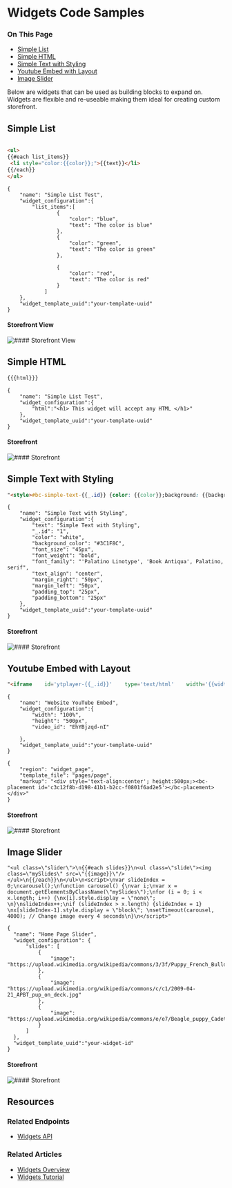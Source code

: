 <h1>Widgets Code Samples</h1>
<div class="otp" id="no-index">
	<h3> On This Page </h3>
	<ul>
        <li><a href="#widget-code-sample_simple-list">Simple List</a></li>
        <li><a href="#widget-code-sample_simple-html">Simple HTML</a></li>
        <li><a href="#widget-code-sample_simple-text-styling">Simple Text with Styling</a></li>
        <li><a href="#widget-code-sample_you-tube-embed">Youtube Embed with Layout</a></li>
        <li><a href="#widget-code-sample_image-slider">Image Slider</a></li>
	</ul>
</div>

Below are widgets that can be used as building blocks to expand on. Widgets are flexible and re-useable making them ideal for creating custom storefront. 

<a href='#widget-code-sample_simple-list' aria-hidden='true' class='block-anchor'  id='widget-code-sample_simple-list'><i aria-hidden='true' class='linkify icon'></i></a>

## Simple List

<!--
title: "Widget Template"
subtitle: "Simple List"
lineNumbers: true
-->

```html

<ul>
{{#each list_items}}
 <li style="color:{{color}};">{{text}}</li>
{{/each}}
</ul>

```

<!--
title: "Sample Widget Configuration"
subtitle: "Simple List"
lineNumbers: true
-->

```
{
	"name": "Simple List Test",
	"widget_configuration":{
		"list_items":[
				{
					"color": "blue",
					"text": "The color is blue"
				},
				{
					"color": "green",
					"text": "The color is green"
				},
				
				{
					"color": "red",
					"text": "The color is red"
				}
			]
	},
	"widget_template_uuid":"your-template-uuid"
}
```

<!--
    title: #### Storefront View

    data: //s3.amazonaws.com/user-content.stoplight.io/6012/1551901776600
-->

#### Storefront View
![#### Storefront View
](//s3.amazonaws.com/user-content.stoplight.io/6012/1551901776600 "#### Storefront View
")



<a href='#widget-code-sample_simple-html' aria-hidden='true' class='block-anchor'  id='widget-code-sample_simple-html'><i aria-hidden='true' class='linkify icon'></i></a>

## Simple HTML

<!--
title: "Widget Template"
subtitle: "Simple HTML"
lineNumbers: true
-->

```html
{{{html}}}
```

<!--
title: "Sample Widget Configuration"
subtitle: "Simple HTML"
lineNumbers: true
-->

```
{
	"name": "Simple List Test",
	"widget_configuration":{
		"html":"<h1> This widget will accept any HTML </h1>"
	},
	"widget_template_uuid":"your-template-uuid"
}
```

<!--
    title: #### Storefront

    data: //s3.amazonaws.com/user-content.stoplight.io/6012/1551901919454
-->

#### Storefront
![#### Storefront
](//s3.amazonaws.com/user-content.stoplight.io/6012/1551901919454 "#### Storefront
")



<a href='#widget-code-sample_simple-text-styling' aria-hidden='true' class='block-anchor'  id='widget-code-sample_simple-text-styling'><i aria-hidden='true' class='linkify icon'></i></a>

## Simple Text with Styling

<!--
title: "Widget Template"
subtitle: "Simple Text with Styling"
lineNumbers: true
-->

```html
"<style>#bc-simple-text-{{_.id}} {color: {{color}};background: {{background_color}};font-size: {{font_size}};font-style: {{font_style}};font-weight: {{font_weight}};font-family: {{font_family}};text-align: {{text_align}};margin-top: {{margin_top}};margin-bottom: {{margin_bottom}};margin-left: {{margin_left}};margin-right: {{margin_right}};padding-top: {{padding_top}};padding-bottom: {{padding_bottom}};padding-left: {{padding_left}};padding-right: {{padding_right}};}</style><p id='bc-simple-text-{{_.id}}'>{{text}}</p>"
```

<!--
title: "Sample Widget Configuration"
subtitle: "Simple Text with Styling"
lineNumbers: true
-->

```
{
	"name": "Simple Text with Styling",
	"widget_configuration":{
		"text": "Simple Text with Styling",
		"_.id": "1",
		"color": "white",
		"background_color": "#3C1F8C",
		"font_size": "45px",
		"font_weight": "bold",
		"font_family": "'Palatino Linotype', 'Book Antiqua', Palatino, serif",
		"text_align": "center",
		"margin_right": "50px",
		"margin_left": "50px",
		"padding_top": "25px",
		"padding_bottom": "25px"
	},
	"widget_template_uuid":"your-template-uuid"
}
```

<!--
    title: #### Storefront

    data: //s3.amazonaws.com/user-content.stoplight.io/6012/1551902366345
-->

#### Storefront
![#### Storefront
](//s3.amazonaws.com/user-content.stoplight.io/6012/1551902366345 "#### Storefront
")



<a href='#widget-code-sample_you-tube-embed' aria-hidden='true' class='block-anchor'  id='widget-code-sample_you-tube-embed'><i aria-hidden='true' class='linkify icon'></i></a>

## Youtube Embed with Layout

<!--
title: "Widget Template"
subtitle: "Youtube Embed with Layout"
lineNumbers: true
-->

```html
"<iframe    id='ytplayer-{{_.id}}'    type='text/html'    width='{{width}}'    height='{{height}}'    src='https://www.youtube.com/embed/{{video_id}}?autoplay={{autoplay}}&color={{color}}&controls={{controls}}&disablekb={{disablekb}}&fs={{fs}}&rel={{rel}}&showinfo={{showinfo}}'    frameborder='{{frameborder}}'>  </iframe>"
```

<!--
title: "Sample Widget Configuration"
subtitle: "Youtube Embed with Layout"
lineNumbers: true
-->

```
{
	"name": "Website YouTube Embed",
	"widget_configuration":{
        "width": "100%",
        "height": "500px",
        "video_id": "EhYBjzqd-nI"

	},
	"widget_template_uuid":"your-template-uuid"
}
```

<!--
title: "Sample Layout"
subtitle: "Youtube Embed with Layout"
lineNumbers: true
-->

```
{
    "region": "widget_page",
    "template_file": "pages/page",
    "markup": "<div style='text-align:center'; height:500px;><bc-placement id='c3c12f8b-d198-41b1-b2cc-f0801f6ad2e5'></bc-placement></div>"
}
```

<!--
    title: #### Storefront

    data: //s3.amazonaws.com/user-content.stoplight.io/6012/1551902559005
-->

#### Storefront
![#### Storefront
](//s3.amazonaws.com/user-content.stoplight.io/6012/1551902559005 "#### Storefront
")



<a href='#widget-code-sample_image-slider' aria-hidden='true' class='block-anchor'  id='widget-code-sample_image-slider'><i aria-hidden='true' class='linkify icon'></i></a>

## Image Slider

<!--
title: "Widget Template"
subtitle: "Image Slider"
lineNumbers: true
-->

```
"<ul class=\"slider\">\n{{#each slides}}\n<ul class=\"slide\"><img class=\"mySlides\" src=\"{{image}}\"/></ul>\n{{/each}}\n</ul>\n<script>\nvar slideIndex = 0;\ncarousel();\nfunction carousel() {\nvar i;\nvar x = document.getElementsByClassName(\"mySlides\");\nfor (i = 0; i < x.length; i++) {\nx[i].style.display = \"none\"; \n}\nslideIndex++;\nif (slideIndex > x.length) {slideIndex = 1} \nx[slideIndex-1].style.display = \"block\"; \nsetTimeout(carousel, 4000); // Change image every 4 seconds\n}\n</script>"
```

<!--
title: "Widget Configuration"
subtitle: "Image Slider"
lineNumbers: true
-->

```
{
  "name": "Home Page Slider",
  "widget_configuration": {
      "slides": [
          {
              "image": "https://upload.wikimedia.org/wikipedia/commons/3/3f/Puppy_French_Bulldog.jpg"
          },
          {
              "image": "https://upload.wikimedia.org/wikipedia/commons/c/c1/2009-04-21_APBT_pup_on_deck.jpg"
          },
          {
              "image": "https://upload.wikimedia.org/wikipedia/commons/e/e7/Beagle_puppy_Cadet.jpg"
          }
      ]
  },
  "widget_template_uuid":"your-widget-id"
}
```

<!--
    title: #### Storefront

    data: //s3.amazonaws.com/user-content.stoplight.io/6012/1551906683783
-->

#### Storefront
![#### Storefront
](//s3.amazonaws.com/user-content.stoplight.io/6012/1551906683783 "#### Storefront
")



## Resources

### Related Endpoints
* [Widgets API](/api-reference/storefront/widgets-api)

### Related Articles
* [Widgets Overview](/api-docs/storefront/widgets/widgets-overview)
* [Widgets Tutorial](/api-docs/storefront/widgets/widgets-tutorial)


